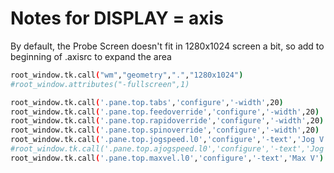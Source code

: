 # Notes for DISPLAY = axis

By default, the Probe Screen doesn't fit in 1280x1024 screen a bit, so add to beginning of .axisrc to expand the area

   ```sh
root_window.tk.call("wm","geometry",".","1280x1024")
#root_window.attributes("-fullscreen",1)

root_window.tk.call('.pane.top.tabs','configure','-width',20)
root_window.tk.call('.pane.top.feedoverride','configure','-width',20)
root_window.tk.call('.pane.top.rapidoverride','configure','-width',20)
root_window.tk.call('.pane.top.spinoverride','configure','-width',20)
root_window.tk.call('.pane.top.jogspeed.l0','configure','-text','Jog V')
#root_window.tk.call('.pane.top.ajogspeed.l0','configure','-text','Jog A')
root_window.tk.call('.pane.top.maxvel.l0','configure','-text','Max V')
   ```
